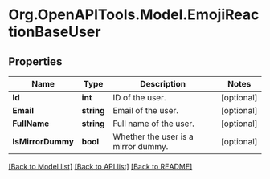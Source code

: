 
# Org.OpenAPITools.Model.EmojiReactionBaseUser

## Properties

Name | Type | Description | Notes
------------ | ------------- | ------------- | -------------
**Id** | **int** | ID of the user.  | [optional] 
**Email** | **string** | Email of the user.  | [optional] 
**FullName** | **string** | Full name of the user.  | [optional] 
**IsMirrorDummy** | **bool** | Whether the user is a mirror dummy.  | [optional] 

[[Back to Model list]](../README.md#documentation-for-models)
[[Back to API list]](../README.md#documentation-for-api-endpoints)
[[Back to README]](../README.md)

